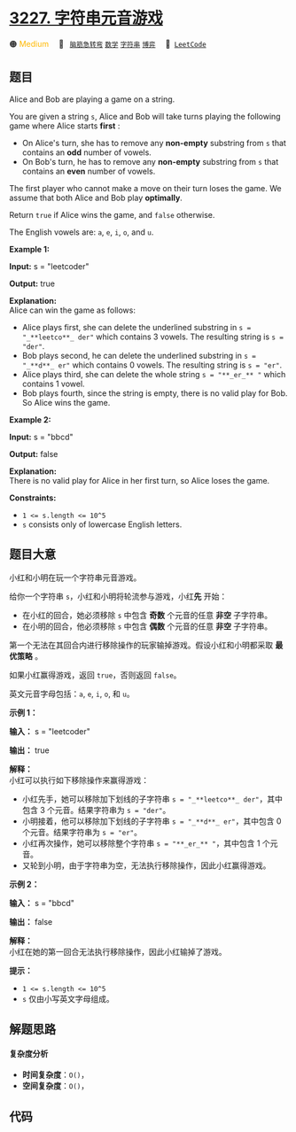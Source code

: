 # [3227. 字符串元音游戏](https://leetcode.com/problems/vowels-game-in-a-string)

🟠 <font color=#ffb800>Medium</font>&emsp; 🔖&ensp; [`脑筋急转弯`](/leetcode/outline/tag/brainteaser.md) [`数学`](/leetcode/outline/tag/math.md) [`字符串`](/leetcode/outline/tag/string.md) [`博弈`](/leetcode/outline/tag/game-theory.md)&emsp; 🔗&ensp;[`LeetCode`](https://leetcode.com/problems/vowels-game-in-a-string)

## 题目

Alice and Bob are playing a game on a string.

You are given a string `s`, Alice and Bob will take turns playing the
following game where Alice starts **first** :

  * On Alice's turn, she has to remove any **non-empty** substring from `s` that contains an **odd** number of vowels.
  * On Bob's turn, he has to remove any **non-empty** substring from `s` that contains an **even** number of vowels.

The first player who cannot make a move on their turn loses the game. We
assume that both Alice and Bob play **optimally**.

Return `true` if Alice wins the game, and `false` otherwise.

The English vowels are: `a`, `e`, `i`, `o`, and `u`.



**Example 1:**

**Input:** s = "leetcoder"

**Output:** true

**Explanation:**  
Alice can win the game as follows:

  * Alice plays first, she can delete the underlined substring in `s = "_**leetco**_ der"` which contains 3 vowels. The resulting string is `s = "der"`.
  * Bob plays second, he can delete the underlined substring in `s = "_**d**_ er"` which contains 0 vowels. The resulting string is `s = "er"`.
  * Alice plays third, she can delete the whole string `s = "**_er_** "` which contains 1 vowel.
  * Bob plays fourth, since the string is empty, there is no valid play for Bob. So Alice wins the game.

**Example 2:**

**Input:** s = "bbcd"

**Output:** false

**Explanation:**  
There is no valid play for Alice in her first turn, so Alice loses the game.



**Constraints:**

  * `1 <= s.length <= 10^5`
  * `s` consists only of lowercase English letters.


## 题目大意

小红和小明在玩一个字符串元音游戏。

给你一个字符串 `s`，小红和小明将轮流参与游戏，小红**先** 开始：

  * 在小红的回合，她必须移除 `s` 中包含 **奇数** 个元音的任意 **非空** 子字符串。
  * 在小明的回合，他必须移除 `s` 中包含 **偶数** 个元音的任意 **非空** 子字符串。

第一个无法在其回合内进行移除操作的玩家输掉游戏。假设小红和小明都采取 **最优策略** 。

如果小红赢得游戏，返回 `true`，否则返回 `false`。

英文元音字母包括：`a`, `e`, `i`, `o`, 和 `u`。



**示例 1：**

**输入：** s = "leetcoder"

**输出：** true

**解释：**  
小红可以执行如下移除操作来赢得游戏：

  * 小红先手，她可以移除加下划线的子字符串 `s = "_**leetco**_ der"`，其中包含 3 个元音。结果字符串为 `s = "der"`。
  * 小明接着，他可以移除加下划线的子字符串 `s = "_**d**_ er"`，其中包含 0 个元音。结果字符串为 `s = "er"`。
  * 小红再次操作，她可以移除整个字符串 `s = "**_er_** "`，其中包含 1 个元音。
  * 又轮到小明，由于字符串为空，无法执行移除操作，因此小红赢得游戏。

**示例 2：**

**输入：** s = "bbcd"

**输出：** false

**解释：**  
小红在她的第一回合无法执行移除操作，因此小红输掉了游戏。



**提示：**

  * `1 <= s.length <= 10^5`
  * `s` 仅由小写英文字母组成。


## 解题思路

#### 复杂度分析

- **时间复杂度**：`O()`，
- **空间复杂度**：`O()`，

## 代码

```javascript

```